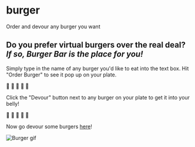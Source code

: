 # burger
Order and devour any burger you want

## **Do you prefer virtual burgers over the real deal?** *If so, Burger Bar is the place for you!*

Simply type in the name of any burger you'd like to eat into the text box. Hit "Order Burger" to see it pop up on your plate.

:hamburger: :hamburger: :hamburger: :hamburger: :hamburger:

Click the "Devour" button next to any burger on your plate to get it into your belly! 

:hamburger: :hamburger: :hamburger: :hamburger: :hamburger:

Now go devour some burgers [here](https://burger-bar-nu.herokuapp.com/)!

![Burger gif](https://media3.giphy.com/media/IgOEWPOgK6uVa/giphy.gif)
